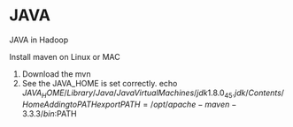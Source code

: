 # JAVA
JAVA in Hadoop

Install maven on Linux or MAC
1. Download the mvn 
2. See the JAVA_HOME is set correctly.
echo $JAVA_HOME
/Library/Java/JavaVirtualMachines/jdk1.8.0_45.jdk/Contents/Home
Adding to PATH
export PATH=/opt/apache-maven-3.3.3/bin:$PATH

